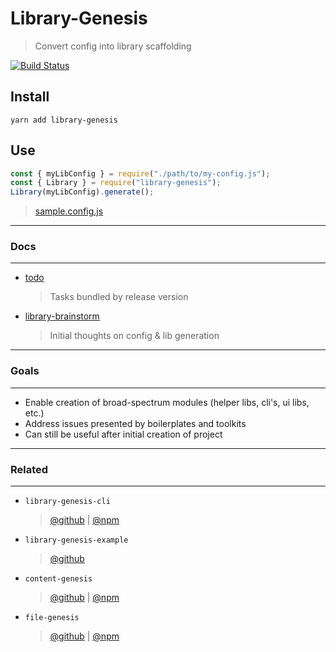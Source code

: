 # Library-Genesis

> Convert config into library scaffolding

[![Build Status](https://travis-ci.org/servexyz/library-genesis.svg?branch=master)](https://travis-ci.org/servexyz/library-genesis)

## Install

```
yarn add library-genesis
```

## Use

```js
const { myLibConfig } = require("./path/to/my-config.js");
const { Library } = require("library-genesis");
Library(myLibConfig).generate();
```

> [sample.config.js](./tests/config.sample.js)

---

### Docs

---

* [todo](./docs/todo.md)

  > Tasks bundled by release version

* [library-brainstorm](./docs/library-brainstorm.md)
  > Initial thoughts on config & lib generation

---

### Goals

---

* Enable creation of broad-spectrum modules (helper libs, cli's, ui libs, etc.)
* Address issues presented by boilerplates and toolkits
* Can still be useful after initial creation of project

---

### Related

---

* `library-genesis-cli`

  > [@github](https://github.com/servexyz/library-genesis-cli) | [@npm](https://www.npmjs.com/package/library-genesis-cli)

* `library-genesis-example`

  > [@github](https://github.com/servexyz/library-genesis-example)

* `content-genesis`

  > [@github](https://github.com/servexyz/content-genesis) | [@npm](https://www.npmjs.com/package/content-genesis)

* `file-genesis`

  > [@github](https://github.com/servexyz/file-genesis) | [@npm](https://www.npmjs.com/package/file-genesis)

